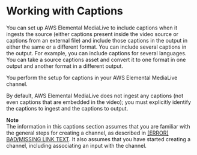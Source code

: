 # Working with Captions<a name="captions"></a>

You can set up AWS Elemental MediaLive to include captions when it ingests the source \(either captions present inside the video source or captions from an external file\) and include those captions in the output in either the same or a different format\. You can include several captions in the output\. For example, you can include captions for several languages\. You can take a source captions asset and convert it to one format in one output and another format in a different output\. 

You perform the setup for captions in your AWS Elemental MediaLive channel\. 

By default, AWS Elemental MediaLive does not ingest any captions \(not even captions that are embedded in the video\); you must explicitly identify the captions to ingest and the captions to output\.

**Note**  
The information in this captions section assumes that you are familiar with the general steps for creating a channel, as described in [[ERROR] BAD/MISSING LINK TEXT](creating-channel-scratch.md)\. It also assumes that you have started creating a channel, including associating an input with the channel\.
